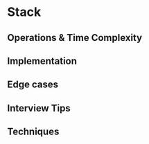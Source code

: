 # Stack

## Operations & Time Complexity

## Implementation

## Edge cases

## Interview Tips

## Techniques
